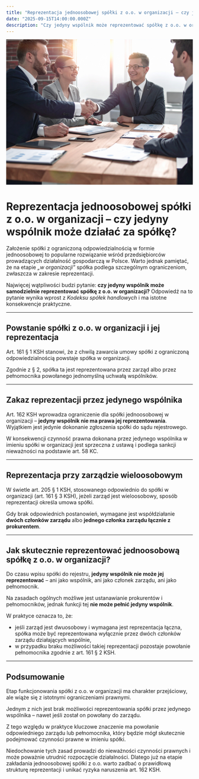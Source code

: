 ```yaml
---
title: "Reprezentacja jednoosobowej spółki z o.o. w organizacji – czy jedyny wspólnik może działać za spółkę?"
date: "2025-09-15T14:00:00.000Z"
description: "Czy jedyny wspólnik może reprezentować spółkę z o.o. w organizacji? Analiza przepisów KSH i praktyczne konsekwencje."
---
```


![Reprezentacja jednoosobowej spółki z o.o.](./reprezentacja-jednoosobowej-spolki-zoo-w-organizacji.jpg)

# Reprezentacja jednoosobowej spółki z o.o. w organizacji – czy jedyny wspólnik może działać za spółkę?

Założenie spółki z ograniczoną odpowiedzialnością w formie jednoosobowej to popularne rozwiązanie wśród przedsiębiorców prowadzących działalność gospodarczą w Polsce. Warto jednak pamiętać, że na etapie *„w organizacji”* spółka podlega szczególnym ograniczeniom, zwłaszcza w zakresie reprezentacji.  

Najwięcej wątpliwości budzi pytanie: **czy jedyny wspólnik może samodzielnie reprezentować spółkę z o.o. w organizacji?** Odpowiedź na to pytanie wynika wprost z *Kodeksu spółek handlowych* i ma istotne konsekwencje praktyczne.

---

## Powstanie spółki z o.o. w organizacji i jej reprezentacja

Art. 161 § 1 KSH stanowi, że z chwilą zawarcia umowy spółki z ograniczoną odpowiedzialnością powstaje spółka w organizacji.  

Zgodnie z § 2, spółka ta jest reprezentowana przez zarząd albo przez pełnomocnika powołanego jednomyślną uchwałą wspólników.

---

## Zakaz reprezentacji przez jedynego wspólnika

Art. 162 KSH wprowadza ograniczenie dla spółki jednoosobowej w organizacji – **jedyny wspólnik nie ma prawa jej reprezentowania**. Wyjątkiem jest jedynie dokonanie zgłoszenia spółki do sądu rejestrowego.  

W konsekwencji czynność prawna dokonana przez jedynego wspólnika w imieniu spółki w organizacji jest sprzeczna z ustawą i podlega sankcji nieważności na podstawie art. 58 KC.

---

## Reprezentacja przy zarządzie wieloosobowym

W świetle art. 205 § 1 KSH, stosowanego odpowiednio do spółki w organizacji (art. 161 § 3 KSH), jeżeli zarząd jest wieloosobowy, sposób reprezentacji określa umowa spółki.  

Gdy brak odpowiednich postanowień, wymagane jest współdziałanie **dwóch członków zarządu** albo **jednego członka zarządu łącznie z prokurentem**.

---

## Jak skutecznie reprezentować jednoosobową spółkę z o.o. w organizacji?

Do czasu wpisu spółki do rejestru, **jedyny wspólnik nie może jej reprezentować** – ani jako wspólnik, ani jako członek zarządu, ani jako pełnomocnik.  

Na zasadach ogólnych możliwe jest ustanawianie prokurentów i pełnomocników, jednak funkcji tej **nie może pełnić jedyny wspólnik**.  

W praktyce oznacza to, że:  
- jeśli zarząd jest dwuosobowy i wymagana jest reprezentacja łączna, spółka może być reprezentowana wyłącznie przez dwóch członków zarządu działających wspólnie,  
- w przypadku braku możliwości takiej reprezentacji pozostaje powołanie pełnomocnika zgodnie z art. 161 § 2 KSH.  

---

## Podsumowanie

Etap funkcjonowania spółki z o.o. w organizacji ma charakter przejściowy, ale wiąże się z istotnymi ograniczeniami prawnymi.  

Jednym z nich jest brak możliwości reprezentowania spółki przez jedynego wspólnika – nawet jeśli został on powołany do zarządu.  

Z tego względu w praktyce kluczowe znaczenie ma powołanie odpowiedniego zarządu lub pełnomocnika, który będzie mógł skutecznie podejmować czynności prawne w imieniu spółki.  

Niedochowanie tych zasad prowadzi do nieważności czynności prawnych i może poważnie utrudnić rozpoczęcie działalności. Dlatego już na etapie zakładania jednoosobowej spółki z o.o. warto zadbać o prawidłową strukturę reprezentacji i unikać ryzyka naruszenia art. 162 KSH.